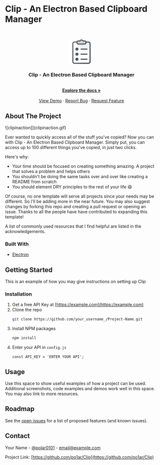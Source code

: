 # Clip - An Electron Based Clipboard Manager

<!-- PROJECT LOGO -->
<br />
<p align="center">
  <a href="https://github.com/po1ar/Clip">
    <img src="note-2.png" alt="Logo" width="80" height="80">
  </a>

  <h3 align="center">Clip - An Electron Based Clipboard Manager</h3>

  <p align="center">
    <br />
    <a href="https://github.com/po1ar/Clip"><strong>Explore the docs »</strong></a>
    <br />
    <br />
    <a href="https://github.com/po1ar/Clip">View Demo</a>
    ·
    <a href="https://github.com/po1ar/Clip/issues">Report Bug</a>
    ·
    <a href="https://github.com/po1ar/Clip/issues">Request Feature</a>
  </p>
</p>




<!-- ABOUT THE PROJECT -->
## About The Project

![clipinaction]](clipinaction.gif)

Ever wanted to quickly access all of the stuff you've copied? Now you can with Clip - An Electron Based Clipboard Manager. Simply put, you can access up to 100 different things you've copied, in just two clicks.

Here's why:
* Your time should be focused on creating something amazing. A project that solves a problem and helps others
* You shouldn't be doing the same tasks over and over like creating a README from scratch
* You should element DRY principles to the rest of your life :smile:

Of course, no one template will serve all projects since your needs may be different. So I'll be adding more in the near future. You may also suggest changes by forking this repo and creating a pull request or opening an issue. Thanks to all the people have have contributed to expanding this template!

A list of commonly used resources that I find helpful are listed in the acknowledgements.

### Built With

* [Electron](https://www.electronjs.org)




<!-- GETTING STARTED -->
## Getting Started

This is an example of how you may give instructions on setting up Clip


### Installation

1. Get a free API Key at [https://example.com](https://example.com)
2. Clone the repo
   ```sh
   git clone https://github.com/your_username_/Project-Name.git
   ```
3. Install NPM packages
   ```sh
   npm install
   ```
4. Enter your API in `config.js`
   ```JS
   const API_KEY = 'ENTER YOUR API';
   ```


<!-- USAGE EXAMPLES -->
## Usage

Use this space to show useful examples of how a project can be used. Additional screenshots, code examples and demos work well in this space. You may also link to more resources.





<!-- ROADMAP -->
## Roadmap

See the [open issues](https://github.com/po1ar/Clip/issues) for a list of proposed features (and known issues).






<!-- CONTACT -->
## Contact

Your Name - [@polar0101](https://twitter.com/polar0101) - email@example.com

Project Link: [https://github.com/po1ar/Clip](https://github.com/po1ar/Clip)








<!-- MARKDOWN LINKS & IMAGES -->
<!-- https://www.markdownguide.org/basic-syntax/#reference-style-links -->
[contributors-shield]: https://img.shields.io/github/contributors/othneildrew/Best-README-Template.svg?style=for-the-badge
[contributors-url]: https://github.com/othneildrew/Best-README-Template/graphs/contributors
[forks-shield]: https://img.shields.io/github/forks/othneildrew/Best-README-Template.svg?style=for-the-badge
[forks-url]: https://github.com/othneildrew/Best-README-Template/network/members
[stars-shield]: https://img.shields.io/github/stars/othneildrew/Best-README-Template.svg?style=for-the-badge
[stars-url]: https://github.com/othneildrew/Best-README-Template/stargazers
[issues-shield]: https://img.shields.io/github/issues/othneildrew/Best-README-Template.svg?style=for-the-badge
[issues-url]: https://github.com/othneildrew/Best-README-Template/issues
[license-shield]: https://img.shields.io/github/license/othneildrew/Best-README-Template.svg?style=for-the-badge
[license-url]: https://github.com/othneildrew/Best-README-Template/blob/master/LICENSE.txt
[linkedin-shield]: https://img.shields.io/badge/-LinkedIn-black.svg?style=for-the-badge&logo=linkedin&colorB=555
[linkedin-url]: https://linkedin.com/in/othneildrew
[product-screenshot]: images/screenshot.png
